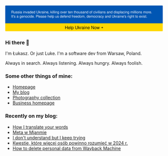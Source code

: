 [![SWUbanner](https://raw.githubusercontent.com/vshymanskyy/StandWithUkraine/main/banner2-direct.svg)](https://github.com/vshymanskyy/StandWithUkraine/blob/main/docs/README.md)

### Hi there 👋

I'm Łukasz. Or just Luke. I'm a software dev from Warsaw, Poland.

Always in search. Always listening. Always hungry. Always foolish.

### Some other things of mine:

* [Homepage](https://lukaszwojcik.net/)
* [My blog](https://blog.lukaszwojcik.net/)
* [Photography collection](https://lukemgraphy.eu/)
* [Business homepage](https://lukem.net/)

### Recently on my blog:

<!-- BLOG-POST-LIST:START -->
- [How I translate your words](https://blog.lukaszwojcik.net/how-i-translate-your-words/)
- [Meta w Mjanmie](https://blog.lukaszwojcik.net/pl/meta-w-mjanmie/)
- [I don&#39;t understand but I keep trying](https://blog.lukaszwojcik.net/i-dont-understand-but-i-keep-trying/)
- [Kwestie, które więcej osób powinno rozumieć w 2024 r.](https://blog.lukaszwojcik.net/kwestie-ktore-wiecej-osob-powinno-rozumiec-w-2024-r/)
- [How to delete personal data from Wayback Machine](https://blog.lukaszwojcik.net/how-to-delete-personal-data-from-wayback-machine/)
<!-- BLOG-POST-LIST:END -->
